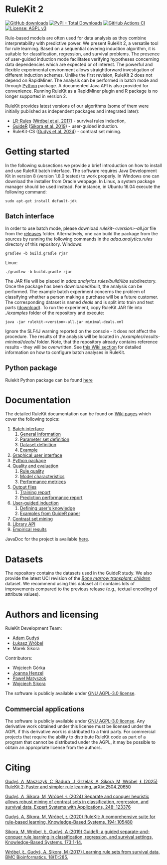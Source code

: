 # RuleKit 2
[![GitHub downloads](https://img.shields.io/github/downloads/adaa-polsl/RuleKit/total.svg?style=flag&label=GitHub%20downloads)](https://github.com/adaa-polsl/RuleKit/releases)
[![PyPI - Total Downloads](https://static.pepy.tech/personalized-badge/rulekit?period=total&units=abbreviation&left_color=grey&right_color=green&left_text=PyPI%20total%20downloads)](https://www.pepy.tech/projects/rulekit)
[![GitHub Actions CI](../../actions/workflows/main.yml/badge.svg)](../../actions/workflows/main.yml)
[![License: AGPL v3](https://img.shields.io/badge/License-AGPLv3-blue.svg)](https://www.gnu.org/licenses/agpl-3.0.en.html)


Rule-based models are often used for data analysis as they combine interpretability with predictive power. We present RuleKit 2, a versatile tool for rule learning. Based on a sequential covering induction algorithm, it is suitable for classification, regression, and survival problems. The presence of user-guided induction mode facilitates verifying hypotheses concerning data dependencies which are expected or of interest. The powerful and flexible experimental environment allows straightforward investigation of different induction schemes. Unlike the first revision, RuleKit 2 does not depend on RapidMiner. The analysis can be performed in batch mode and through [Python](https://github.com/adaa-polsl/RuleKit-python) package. A documented Java API is also provided for convenience. Running RuleKit as a RapidMiner plugin and R package is no longer supported in version 2.

RuleKit provides latest versions of our algorithms (some of them were initially published as independent packages and integrated later):
* [LR-Rules](https://github.com/adaa-polsl/LR-Rules) ([Wróbel et al, 2017](https://bmcbioinformatics.biomedcentral.com/articles/10.1186/s12859-017-1693-x)) - survival rules induction,
* [GuideR](https://github.com/adaa-polsl/GuideR) ([Sikora et al, 2019](https://www.sciencedirect.com/science/article/abs/pii/S0950705119300802?dgcid=coauthor)) - user-guided induction.
* RuleKit-CS ([Gudyś et al, 2024](https://www.sciencedirect.com/science/article/pii/S0957417424002410?dgcid=author)) - contrast set mining.


# Getting started

In the following subsections we provide a brief introduction on how to install and use RuleKit batch interface. The software requires Java Development Kit in version 8 (version 1.8.0 tested) to work properly. In Windows one can download the installer from Oracle webpage. In Linux, a system package manager should be used instead. For instance, in Ubuntu 16.04 execute the following command:
```
sudo apt-get install default-jdk
``` 

## Batch interface

In order to use batch mode, please download *rulekit-\<version\>-all.jar* file from the [releases](../../releases) folder. Alternatively, one can build the package from the sources by running the following commands in the *adaa.analytics.rules* directory of this repository. 
Windows:
```
gradlew -b build.gradle rjar
```
Linux:
```
./gradlew -b build.gradle rjar
```
The JAR file will be placed in *adaa.analytics.rules/build/libs* subdirectory. Once the package has been downloaded/built, the analysis can be performed. The example batch experiment concerns the problem of classifying whether a person making a purchase will be a future customer. The corresponding dataset is named *deals* and is split into train and test parts ([download](data/deals)). To run the experiment, copy RuleKit JAR file into *./examples* folder of the repository and execute:
```
java -jar rulekit-<version>-all.jar minimal-deals.xml
```
Ignore the SLF4J warning reported on the console - it does not affect the procedure. The results of the analysis will be located in *./examples/results-minimal/deals/* folder. Note, that the repository already contains reference results - they will be overwritten. See [this Wiki section](https://github.com/adaa-polsl/RuleKit/wiki/1-Batch-interface) for detailed information on how to configure batch analyses in RuleKit. 

## Python package

Rulekit Python package can be found [here](https://github.com/adaa-polsl/RuleKit-python)

# Documentation

The detailed RuleKit documentation can be found on [Wiki pages](https://github.com/adaa-polsl/RuleKit/wiki) which cover the following topics: 


1. [Batch interface](https://github.com/adaa-polsl/RuleKit/wiki/1-Batch-interface)
    1. [General information](https://github.com/adaa-polsl/RuleKit/wiki/1-Batch-interface#11-general-information)
    2. [Parameter set definition](https://github.com/adaa-polsl/RuleKit/wiki/1-Batch-interface#12-parameter-set-definition)
    3. [Dataset definition](https://github.com/adaa-polsl/RuleKit/wiki/1-Batch-interface#13-dataset-definition)
    4. [Example](https://github.com/adaa-polsl/RuleKit/wiki/1-Batch-interface#14-example)
2. [Graphical user interface](https://github.com/adaa-polsl/RuleKit/wiki/2-GUI)
3. [Python package](https://github.com/adaa-polsl/RuleKit/wiki/3-Python-package)
4. [Quality and evaluation](./4-Quality-and-evaluation)
    1. [Rule quality](https://github.com/adaa-polsl/RuleKit/wiki/4-Quality-and-evaluation#41-rule-quality)
	2. [Model characteristics](https://github.com/adaa-polsl/RuleKit/wiki/4-Quality-and-evaluation#42-model-characteristics)
	3. [Performance metrices](https://github.com/adaa-polsl/RuleKit/wiki/4-Quality-and-evaluation#43-performance-metrices)
5. [Output files](https://github.com/adaa-polsl/RuleKit/wiki/5-Output-files)
    1. [Training report](https://github.com/adaa-polsl/RuleKit/wiki/5-Output-files#51-training-report)
    2. [Prediction performance report](https://github.com/adaa-polsl/RuleKit/wiki/5-Output-files#52-prediction-performance-report)    	
6. [User-guided induction](https://github.com/adaa-polsl/RuleKit/wiki/6-User-guided-induction)
	1. [Defining user's knowledge](https://github.com/adaa-polsl/RuleKit/wiki/6-User-guided-induction#61-defining-users-knowledge)
	2. [Examples from GuideR paper](https://github.com/adaa-polsl/RuleKit/wiki/6-User-guided-induction#62-examples-from-guider-paper)
7. [Contrast set mining](https://github.com/adaa-polsl/RuleKit/wiki/7-Contrast-set-mining)	
8. [Library API](https://github.com/adaa-polsl/RuleKit/wiki/8-Library-API)
9. [Empirical results](https://github.com/adaa-polsl/RuleKit/wiki/9-Empirical-results)

JavaDoc for the project is available [here](https://adaa-polsl.github.io/RuleKit/).  

# Datasets 

The repository contains the datasets used in the GuideR study. We also provide the latest UCI revision of the [*Bone marrow transplant: children*](https://github.com/adaa-polsl/RuleKit/blob/master/data/bone-marrow-uci.arff) dataset. We recommend using this dataset at it contains lots of improvements compared to the previous release (e.g., textual encoding of attribute values). 

# Authors and licensing

RuleKit Development Team:
* [Adam Gudyś](https://github.com/agudys)
* [Łukasz Wróbel](https://github.com/l-wrobel)
* Marek Sikora

Contributors:
* Wojciech Górka
* [Joanna Henzel](https://github.com/AsiaHenzel)
* [Paweł Matyszok](https://github.com/pmatyszok)
* [Wojciech Sikora](https://github.com/Denominatee)

The software is publicly available under [GNU AGPL-3.0 license](LICENSE).

## Commercial applications

The software is publicly available under [GNU AGPL-3.0 license](LICENSE). Any derivative work obtained under this license must be licensed under the AGPL if this derivative work is distributed to a third party.
For commercial projects that require the ability to distribute RuleKit code as part of a program that cannot be distributed under the AGPL, it may be possible to obtain an appropriate license from the authors.
 
# Citing

[Gudyś, A, Maszczyk, C, Badura, J, Grzelak, A, Sikora, M, Wróbel, Ł (2025) RuleKit 2: Faster and simpler rule learning, arXiv:2504.20650](https://arxiv.org/abs/2504.20650)

[Gudyś, A, Sikora, M, Wróbel, Ł (2024) Separate and conquer heuristic allows robust mining of contrast sets in classification, regression, and survival data, Expert Systems with Applications, 248: 123376](https://www.sciencedirect.com/science/article/pii/S0957417424002410?dgcid=author)

[Gudyś, A, Sikora, M, Wróbel, Ł (2020) RuleKit: A comprehensive suite for rule-based learning, Knowledge-Based Systems, 194: 105480](https://doi.org/10.1016/j.knosys.2020.105480)

[Sikora, M, Wróbel, Ł, Gudyś, A (2019) GuideR: a guided separate-and-conquer rule learning in classification, regression, and survival settings, Knowledge-Based Systems, 173:1-14.](https://www.sciencedirect.com/science/article/abs/pii/S0950705119300802?dgcid=coauthor)

[Wróbel, Ł, Gudyś, A, Sikora, M (2017) Learning rule sets from survival data, BMC Bioinformatics, 18(1):285.](https://bmcbioinformatics.biomedcentral.com/articles/10.1186/s12859-017-1693-x) 

